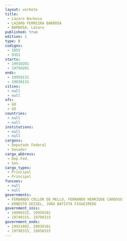 ```yaml
---
layout: verbete
title:
 - Lázaro Barbosa
 - LAZARO FERREIRA BARBOSA
 - BARBOSA, Lázaro
published: true
edition: 1  
type: B
codigos: 
 - 1855
 - 9351
starts: 
 - 19910201
 - 19750201
ends: 
 - 19950131
 - 19830131
cities: 
 - null 
 - null 
ufs: 
 - GO
 - GO
countries: 
 - null 
 - null 
institutions: 
 - null 
 - null 
cargoss: 
 - Deputado Federal
 - Senador
cargo_abbrevs: 
 - Dep.Fed.
 - Sen.
cargo_types: 
 - Principal
 - Principal
funcoes: 
 - null 
 - null 
governments: 
 - FERNANDO COLLOR DE MELLO, FERNANDO HENRIQUE CARDOSO
 - ERNESTO GEISEL, JOÃO BATISTA FIGUEIREDO
government_inis: 
 - 19900315, 19950101
 - 19740315, 19790315
government_ends: 
 - 19921002, 20030101
 - 19790315, 19850315
---
```


